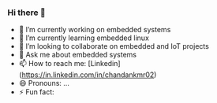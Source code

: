 ### Hi there 👋

- 🔭 I’m currently working on embedded systems
- 🌱 I’m currently learning embedded linux
- 👯 I’m looking to collaborate on embedded and IoT projects
- 💬 Ask me about embedded systems
- 📫 How to reach me: [Linkedin] (https://in.linkedin.com/in/chandankmr02)
- 😄 Pronouns: ...
- ⚡ Fun fact: 

